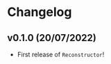 # Changelog

<!--next-version-placeholder-->

## v0.1.0 (20/07/2022)

- First release of `Reconstructor`!
